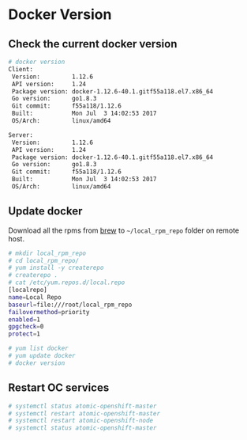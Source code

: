 # Docker Version

## Check the current docker version

```sh
# docker version
Client:
 Version:         1.12.6
 API version:     1.24
 Package version: docker-1.12.6-40.1.gitf55a118.el7.x86_64
 Go version:      go1.8.3
 Git commit:      f55a118/1.12.6
 Built:           Mon Jul  3 14:02:53 2017
 OS/Arch:         linux/amd64

Server:
 Version:         1.12.6
 API version:     1.24
 Package version: docker-1.12.6-40.1.gitf55a118.el7.x86_64
 Go version:      go1.8.3
 Git commit:      f55a118/1.12.6
 Built:           Mon Jul  3 14:02:53 2017
 OS/Arch:         linux/amd64
```

## Update docker

Download all the rpms from [brew](http://you_should_know.com) to <code>~/local_rpm_repo</code> folder on remote host.

```sh
# mkdir local_rpm_repo
# cd local_rpm_repo/
# yum install -y createrepo
# createrepo .
# cat /etc/yum.repos.d/local.repo 
[localrepo]
name=Local Repo
baseurl=file:///root/local_rpm_repo
failovermethod=priority
enabled=1
gpgcheck=0
protect=1

# yum list docker
# yum update docker
# docker version
```

## Restart OC services

```sh
# systemctl status atomic-openshift-master
# systemctl restart atomic-openshift-master
# systemctl restart atomic-openshift-node
# systemctl status atomic-openshift-master
```
